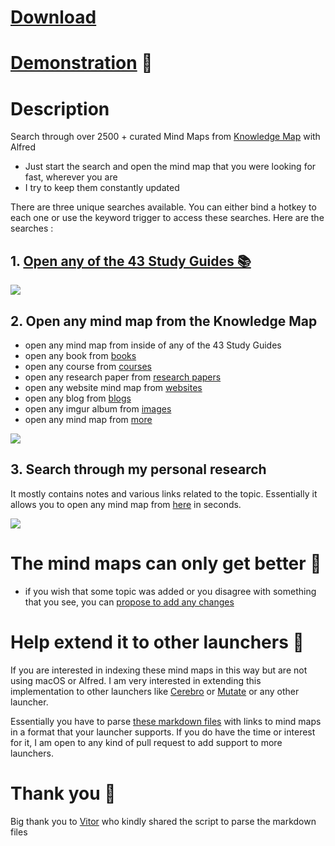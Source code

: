 # [Download](https://www.dropbox.com/s/z5xijk1rcbuwljf/knowledge%20map.alfredworkflow?dl=1)

# [Demonstration](http://quick.as/b1gwsneao) 🚀

# Description

Search through  over 2500 + curated Mind Maps from [Knowledge Map](https://github.com/nikitavoloboev/knowledge-map) with Alfred

- Just start the search and open the mind map that you were looking for fast, wherever you are
- I try to keep them constantly updated

There are three unique searches available. You can either bind a hotkey to each one or use the keyword trigger to access these searches. Here are the searches : 

## 1. [Open any of the 43 Study Guides 📚](https://github.com/nikitavoloboev/knowledge-map/tree/master/study-plans)

![](http://i.imgur.com/SymyfvG.png)

## 2. Open any mind map from the Knowledge Map

- open any mind map from inside of any of the 43 Study Guides
- open any book from [books](http://nikitavoloboev.xyz/knowledge-map/research/books/)
- open any course from [courses](http://nikitavoloboev.xyz/knowledge-map/research/courses/)
- open any research paper from [research papers](http://nikitavoloboev.xyz/knowledge-map/research/research-papers/)
- open any website mind map from [websites](http://nikitavoloboev.xyz/knowledge-map/research/websites/)
- open any blog from [blogs](https://my.mindnode.com/Lr33AxQg1yTrPzYJrAbFD7E6Wr7cM6YyoUfXaEzp#-1373.6,-2223.5,2)
- open any imgur album from [images](https://my.mindnode.com/mTasm9Ay8VtFs7fHRPDUSdEMqHExtjpcgwjBeUTC#108.8,-1795.2,-2)
- open any mind map from [more](https://my.mindnode.com/YyJtZap3S6BLzLq8FvBqcDM1fpzom5JfeXripa9w#198.0,-369.8,1)

![](http://i.imgur.com/9s7iteA.png)

## 3. Search through my personal research

It mostly contains notes and various links related to the topic. Essentially it allows you to open any mind map from [here](https://my.mindnode.com/P2WTfATNrnsxm23L7jQMotnJhzeh41sWWH2jgZzU#-36.3,-44.2,0) in seconds.

![](http://i.imgur.com/SyxdZYW.png)


# The mind maps can only get better 🚀
- if you wish that some topic was added or you disagree with something that you see, you can [propose to add any changes](https://github.com/nikitavoloboev/knowledge-map#contributing-)
	

# Help extend it to other launchers 🎊

If you are interested in indexing these mind maps in this way but are not using macOS or Alfred. I am very interested in extending this implementation to other launchers like [Cerebro](https://cerebroapp.com/) or [Mutate](https://github.com/qdore/Mutate) or any other launcher. 

Essentially you have to parse [these markdown files](https://github.com/nikitavoloboev/alfred-knowledge-map/tree/master/md) with links to mind maps in a format that your launcher supports. If you do have the time or interest for it, I am open to any kind of pull request to add support to more launchers.

# Thank you 💙

Big thank you to [Vitor](https://github.com/vitorgalvao) who kindly shared the script to parse the markdown files

